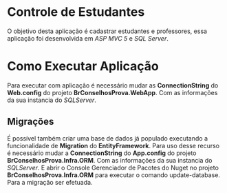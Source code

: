 # Controle de Estudantes

O objetivo desta aplicação é cadastrar estudantes e professores, essa aplicação foi desenvolvida em *ASP MVC 5* e *SQL Server*.


# Como Executar Aplicação

Para executar com aplicação é necessário mudar as **ConnectionString** do **Web.config** do projeto **BrConselhosProva.WebApp**. Com as informações da sua instancia do *SQLServer*. 

## Migrações

É possível também criar uma base de dados já populado executando a funcionalidade de  **Migration** do **EntityFramework**. Para uso desse recurso é necessário mudar a **ConnectionString** do **App.config** do projeto **BrConselhosProva.Infra.ORM**. Com as informações da sua instancia do *SQLServer*.  E abrir o Console Gerenciador de Pacotes do Nuget no projeto **BrConselhosProva.Infra.ORM** para executar o comando update-database. Para  a migração ser efetuada.
